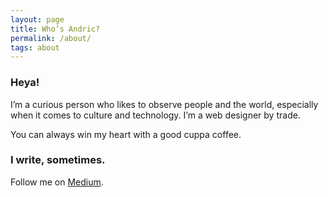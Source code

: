 ```yaml
---
layout: page
title: Who’s Andric?
permalink: /about/
tags: about
---
```


### Heya!
I’m a curious person who likes to observe people and the world, especially when it comes to culture and technology. I’m a web designer by trade.

You can always win my heart with a good cuppa coffee.

### I write, sometimes.

Follow me on [Medium](http://medium.com/@andric).